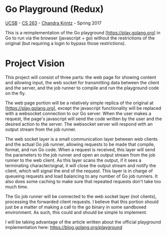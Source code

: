 # Go Playground (Redux)

[UCSB](http://cs.ucsb.edu) - [CS 263](http://cs.ucsb.edu/~cs263) - [Chandra Krintz](http://www.cs.ucsb.edu/~ckrintz/) - Spring 2017

This is a reimplementation of the Go playground [https://play.golang.org] in Go to run via the browser (javascript + go) without the
restrictions of the original (but requiring a login to bypass those restrictions).

# Project Vision

This project will consist of three parts: the web page for showing content and allowing input, the web socket for transmitting data
between the client and the server, and the job runner to compile and run the playground code on the fly.

The web page portion will be a relatively simple replica of the original at [https://play.golang.org], except the javascript functionality
will be replaced with a websocket connection to our Go server. When the user makes a request, the page's javascript will send the code
written by the user and the desired action to the server. The websocket server will respond with an output stream from the job runner.

The web socket layer is a small communication layer between web clients and the actual Go job runner, allowing requests to be made
that compile, format, and run Go code. When a request is received, this layer will send the parameters to the job runner and open an
output stream from the job runner to the web client. As this layer scans the output, if it sees a terminating character/signal, it will
close the output stream and notify the client, which will signal the end of the request. This layer is in charge of queueing requests and
load balancing to any number of Go job runners. It also does some caching to make sure that repeated requests don't take too much time.

The Go job runner will be connected to the web socket layer (not clients), processing the forwarded client requests. I believe that this
portion should just be a matter of making a call to the go binary in some sandboxed environment. As such, this could and should be simple
to implement.

I will be taking advantage of the article written about the official playground implementation here: https://blog.golang.org/playground
